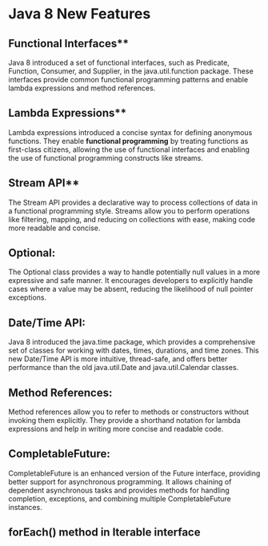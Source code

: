 # Java 8 New Features



## Functional Interfaces**
Java 8 introduced a set of functional interfaces, such as Predicate, Function, Consumer, and Supplier, in the java.util.function package. These interfaces provide common functional programming patterns and enable lambda expressions and method references.

## Lambda Expressions**
Lambda expressions introduced a concise syntax for defining anonymous functions. They enable **functional programming** by treating functions as first-class citizens, allowing the use of functional interfaces and enabling the use of functional programming constructs like streams.
    
## Stream API**
The Stream API provides a declarative way to process collections of data in a functional programming style. Streams allow you to perform operations like filtering, mapping, and reducing on collections with ease, making code more readable and concise.
    


    
## Optional:
The Optional class provides a way to handle potentially null values in a more expressive and safe manner. It encourages developers to explicitly handle cases where a value may be absent, reducing the likelihood of null pointer exceptions.
    
## Date/Time API:
Java 8 introduced the java.time package, which provides a comprehensive set of classes for working with dates, times, durations, and time zones. This new Date/Time API is more intuitive, thread-safe, and offers better performance than the old java.util.Date and java.util.Calendar classes.
    
## Method References: 
Method references allow you to refer to methods or constructors without invoking them explicitly. They provide a shorthand notation for lambda expressions and help in writing more concise and readable code.   

    
## CompletableFuture: 
CompletableFuture is an enhanced version of the Future interface, providing better support for asynchronous programming. It allows chaining of dependent asynchronous tasks and provides methods for handling completion, exceptions, and combining multiple CompletableFuture instances.

## forEach() method in Iterable interface
<!--stackedit_data:
eyJoaXN0b3J5IjpbMjk1NzgzNzEyLC0xODE0MDIzNTYsLTE3MD
IxNjU5MzksMjA5MzEwNjYyNywxOTAwMTA4NjkxLDIzMzUwMzA5
M119
-->